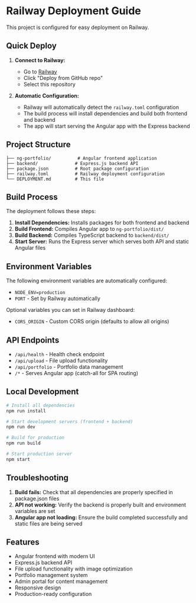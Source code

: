 # Railway Deployment Guide

This project is configured for easy deployment on Railway.

## Quick Deploy

1. **Connect to Railway:**
   - Go to [Railway](https://railway.app)
   - Click "Deploy from GitHub repo"
   - Select this repository

2. **Automatic Configuration:**
   - Railway will automatically detect the `railway.toml` configuration
   - The build process will install dependencies and build both frontend and backend
   - The app will start serving the Angular app with the Express backend

## Project Structure

```
├── ng-portfolio/          # Angular frontend application
├── backend/              # Express.js backend API
├── package.json          # Root package configuration
├── railway.toml          # Railway deployment configuration
└── DEPLOYMENT.md         # This file
```

## Build Process

The deployment follows these steps:

1. **Install Dependencies:** Installs packages for both frontend and backend
2. **Build Frontend:** Compiles Angular app to `ng-portfolio/dist/`
3. **Build Backend:** Compiles TypeScript backend to `backend/dist/`
4. **Start Server:** Runs the Express server which serves both API and static Angular files

## Environment Variables

The following environment variables are automatically configured:

- `NODE_ENV=production`
- `PORT` - Set by Railway automatically

Optional variables you can set in Railway dashboard:

- `CORS_ORIGIN` - Custom CORS origin (defaults to allow all origins)

## API Endpoints

- `/api/health` - Health check endpoint
- `/api/upload` - File upload functionality
- `/api/portfolio` - Portfolio data management
- `/*` - Serves Angular app (catch-all for SPA routing)

## Local Development

```bash
# Install all dependencies
npm run install

# Start development servers (frontend + backend)
npm run dev

# Build for production
npm run build

# Start production server
npm start
```

## Troubleshooting

1. **Build fails:** Check that all dependencies are properly specified in package.json files
2. **API not working:** Verify the backend is properly built and environment variables are set
3. **Angular app not loading:** Ensure the build completed successfully and static files are being served

## Features

- Angular frontend with modern UI
- Express.js backend API
- File upload functionality with image optimization
- Portfolio management system
- Admin portal for content management
- Responsive design
- Production-ready configuration

